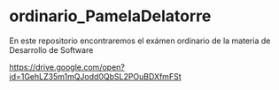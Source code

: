 # ordinario_PamelaDelatorre
En este repositorio encontraremos el exámen ordinario de la materia de Desarrollo de Software

https://drive.google.com/open?id=1GehLZ35m1mQJodd0QbSL2POuBDXfmFSt
